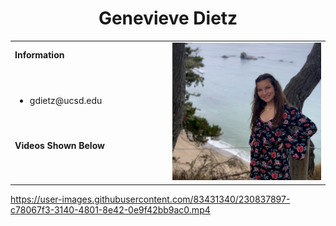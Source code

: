 <h1 align="center">Genevieve Dietz</h1>
<table>
  <tbody>
    <tr>
      <td><b>Information</b></td>
      <td width="50%" rowspan="4">
        <img alt="Photo" src="./assets/image.png" />
      </td>
    </tr>
    <tr>
      <td>
        <ul>
          <li>gdietz@ucsd.edu</li>
        </ul>
      </td>
    </tr>
    <tr><td><b>Videos Shown Below</b></td></tr>
    <tr>
      <td width="50%">
        <ul>
        </ul>
      </td>
    </tr>
  </tbody>
</table>

https://user-images.githubusercontent.com/83431340/230837897-c78067f3-3140-4801-8e42-0e9f42bb9ac0.mp4

